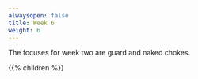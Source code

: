 ```yaml
---
alwaysopen: false
title: Week 6
weight: 6
---
```


The focuses for week two are guard and naked chokes.

{{% children %}}